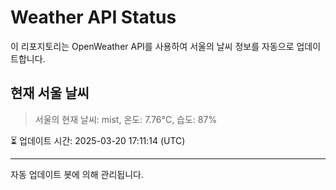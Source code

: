 
# Weather API Status

이 리포지토리는 OpenWeather API를 사용하여 서울의 날씨 정보를 자동으로 업데이트합니다.

## 현재 서울 날씨
> 서울의 현재 날씨: mist, 온도: 7.76°C, 습도: 87%

⏳ 업데이트 시간: 2025-03-20 17:11:14 (UTC)

---
자동 업데이트 봇에 의해 관리됩니다.
